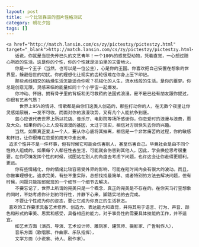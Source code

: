```yaml
---
layout: post
title: 一个比较靠谱的图片性格测试
category: 朝花夕拾
tags: []
---
```


	<a href="http://match.lansin.com/cs/zy/pictestzy/pictestzy.html" target="_blank">http://match.lansin.com/cs/zy/pictestzy/pictestzy.html</a>
	　　话说，你就是当世失传已久的文艺青年！一个100%的感觉型动物，凭着直觉，一心想过随心所欲的生活。这是你的个性，你的个性就是淡泊里的天雷地火。
	　　你是一个王子（当然，也可以是一位公主），心是你的王国。你喜欢把自己安置在想象的世界里，躲避俗世的叨扰。你的理想化让现实的齿轮很难在你身上压下印记。
	　　那些点线相交的枯燥生活怎能适合你呢？机械化的人生，流水线般的生活，是你的噩梦。你总是创意无限，灵感来临的能量如同十个小宇宙一起爆发。
	　　你冲动、怀旧、拥有骨子里的背板和无可救药的法国式浪漫。是不是已经有朋友跟你提过，你很有艺术气质？
	     世界上95%的情诗、情歌都是由你们这类人创造的，那些打动你的人，在无数个夜里让你灵感如尿崩，一发不可收。而面对你的浪漫攻势，又有几个人能抗争到底。
	　　蓝心应该代表世界上所以花店、音乐厅、电影院等场所感谢你，你恋爱时的浪漫与浪费，惠及大众。如果你的心上人没有浪漫的基因，太过于现实，相信对方很快失去你的兴趣。
	　　当然，如果真正爱上一个人，要从你心底将其抽离，相信是一个非常痛苦的过程，你的敏感和怀旧，让你很难在恋爱的雨天中走出来。
	 追求个性并不是一件坏事，但有时候它可能会伤害别人，甚至伤害自己。毕竟社会是由不同个性的人组成的，如果每个人都任性去生活，可能就会伤害到其他人。因此，学会换位思考很重要，在你尽情发挥个性的时候，试图站在别人的角度去考虑下问题，也许这会让你走得更顺利，更远。
	　　你有些情绪化，你的情绪比较容易受外界的影响，可能在短时间内会有很大的波动。而且，你做事理想化，追求完美，有些不重实际，总想找找最简单、或者特别的方法去解决问题，但有时候，问题只能按部就班的一个细节一个细节去解决。
	　　不要忘记了，世界上所谓的完美只是一个概念，真正的完美是不存在的。在你天马行空想象的同时，不妨考虑你计划的可行性，并静下心来，脚踏实地的去完成。
	　　不要让个性成为你的姿态，要让它成为你真正的生活状态。
	 喜欢的工作要求具备艺术修养、创造力、表达能力和直觉，并将其用于语言、行为、声音、颜色和形式的审美、思索和感受，具备相应的能力。对于事务性的需要具体技能的工作，并不适宜。
	　　如艺术方面（演员、导演、艺术设计师、雕刻家、建筑师、摄影家、广告制作人），
	　　音乐方面（歌唱家、作曲家、乐队指挥），
	　　文学方面（小说家、诗人、剧作家）。